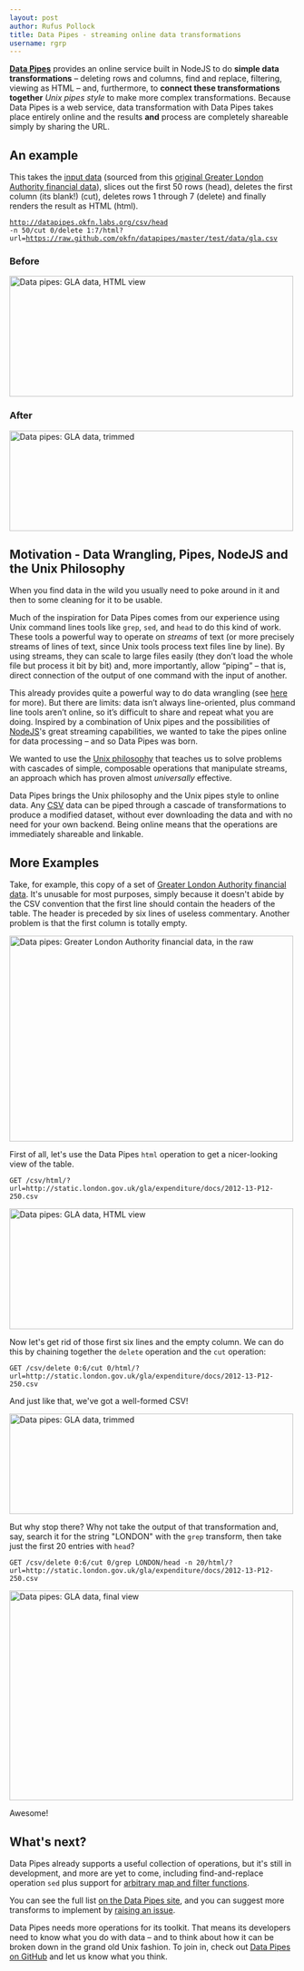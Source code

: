```yaml
---
layout: post
author: Rufus Pollock
title: Data Pipes - streaming online data transformations
username: rgrp
---
```


**[Data Pipes](http://datapipes.okfnlabs.org/)** provides an online service built in NodeJS to do **simple data transformations** – deleting rows and columns, find and replace, filtering, viewing as HTML – and, furthermore, to **connect these transformations together** *Unix pipes style* to make more complex transformations. Because Data Pipes is a web service, data transformation with Data Pipes takes place entirely online and the results **and** process are completely shareable simply by sharing the URL.

## An example

This takes the [input data][demo] (sourced from this [original Greater London Authority financial data](http://static.london.gov.uk/gla/expenditure/docs/2012-13-P12-250.csv)), slices out the first 50 rows (head), deletes the first column (its blank!) (cut), deletes rows 1 through 7 (delete) and finally renders the result as HTML (html).

  <a href="http://datapipes.okfnlabs.org/csv/head%20-n%2050/cut%200/delete%201:7/html?url=https://raw.github.com/okfn/datapipes/master/test/data/gla.csv"><code>http://datapipes.okfn.labs.org/csv/head -n 50/cut 0/delete 1:7/html?url=https://raw.github.com/okfn/datapipes/master/test/data/gla.csv</code></a>

[demo]: https://raw.github.com/okfn/datapipes/master/test/data/gla.csv

### Before

<a href="http://datapipes.okfnlabs.org/csv/html?url=https://raw.github.com/okfn/datapipes/master/test/data/gla.csv">
<img src="http://farm3.staticflickr.com/2827/9726020844_0301af2ded.jpg" width="500" height="213" alt="Data pipes: GLA data, HTML view">
</a>

### After

<a href="http://datapipes.okfnlabs.org/csv/head%20-n%2050/cut%200/delete%201:7/html?url=https://raw.github.com/okfn/datapipes/master/test/data/gla.csv">
<img src="http://farm4.staticflickr.com/3728/9726020800_ff01da582e.jpg" width="500" height="177" alt="Data pipes: GLA data, trimmed">
</a>

## Motivation - Data Wrangling, Pipes, NodeJS and the Unix Philosophy

When you find data in the wild you usually need to poke around in it and then to some cleaning for it to be usable.

Much of the inspiration for Data Pipes comes from our experience using Unix command lines tools like `grep`, `sed`, and `head` to do this kind of work. These tools a powerful way to operate on *streams* of text (or more precisely streams of lines of text, since Unix tools process text files line by line). By using streams, they can scale to large files easily (they don’t load the whole file but process it bit by bit) and, more importantly, allow “piping” – that is, direct connection of the output of one command with the input of another.

This already provides quite a powerful way to do data wrangling (see [here](https://github.com/rgrp/command-line-data-wrangling) for more). But there are limits: data isn’t always line-oriented, plus command line tools aren’t online, so it’s difficult to share and repeat what you are doing. Inspired by a combination of Unix pipes and the possibilities of [NodeJS][]'s great streaming capabilities, we wanted to take the pipes online for data processing – and so Data Pipes was born.

[NodeJs]: http://nodejs.org/

We wanted to use the [Unix philosophy](http://www.faqs.org/docs/artu/ch01s06.html) that teaches us to solve problems with cascades of simple, composable operations that manipulate streams, an approach which has proven almost *universally* effective.

Data Pipes brings the Unix philosophy and the Unix pipes style to online data. Any [CSV](http://data.okfn.org/standards/csv) data can be piped through a cascade of transformations to produce a modified dataset, without ever downloading the data and with no need for your own backend. Being online means that the operations are immediately shareable and linkable.

## More Examples

Take, for example, this copy of a set of [Greater London Authority financial data](https://raw.github.com/okfn/datapipes/master/test/data/gla.csv). It's unusable for most purposes, simply because it doesn't abide by the CSV convention that the first line should contain the headers of the table. The header is preceded by six lines of useless commentary. Another problem is that the first column is totally empty.

<img src="http://farm4.staticflickr.com/3824/9726020908_bb2d26b694.jpg" width="500" height="363" alt="Data pipes: Greater London Authority financial data, in the raw">

First of all, let's use the Data Pipes `html` operation to get a nicer-looking view of the table.

	GET /csv/html/?url=http://static.london.gov.uk/gla/expenditure/docs/2012-13-P12-250.csv

<img src="http://farm3.staticflickr.com/2827/9726020844_0301af2ded.jpg" width="500" height="213" alt="Data pipes: GLA data, HTML view">

Now let's get rid of those first six lines and the empty column. We can do this by chaining together the `delete` operation and the `cut` operation:

	GET /csv/delete 0:6/cut 0/html/?url=http://static.london.gov.uk/gla/expenditure/docs/2012-13-P12-250.csv

And just like that, we've got a well-formed CSV!

<img src="http://farm4.staticflickr.com/3728/9726020800_ff01da582e.jpg" width="500" height="177" alt="Data pipes: GLA data, trimmed">

But why stop there? Why not take the output of that transformation and, say, search it for the string "LONDON" with the `grep` transform, then take just the first 20 entries with `head`?

	GET /csv/delete 0:6/cut 0/grep LONDON/head -n 20/html/?url=http://static.london.gov.uk/gla/expenditure/docs/2012-13-P12-250.csv

<img src="http://farm6.staticflickr.com/5505/9726020732_c5ca38c10a.jpg" width="500" height="370" alt="Data pipes: GLA data, final view">

Awesome!

## What's next?

Data Pipes already supports a useful collection of operations, but it's still in development, and more are yet to come, including find-and-replace operation `sed` plus support for [arbitrary map and filter functions](https://github.com/okfn/datapipes/issues/21).

You can see the full list [on the Data Pipes site](http://datapipes.okfnlabs.org/), and you can suggest more transforms to implement by [raising an issue](https://github.com/okfn/datapipes/issues/new).

Data Pipes needs more operations for its toolkit. That means its developers need to know what you do with data – and to think about how it can be broken down in the grand old Unix fashion. To join in, check out [Data Pipes on GitHub](https://github.com/okfn/datapipes) and let us know what you think.

